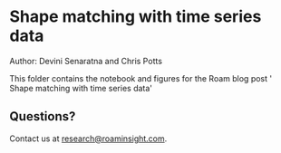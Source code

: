 # Shape matching with time series data

Author: Devini Senaratna and Chris Potts

This folder contains the notebook and figures for the Roam blog post ' Shape matching with time series data'

## Questions?

Contact us at <research@roaminsight.com>.
